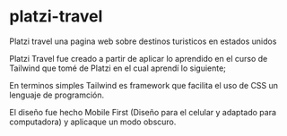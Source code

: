 # platzi-travel
Platzi travel una pagina web sobre destinos turisticos en estados unidos

Platzi Travel fue creado a partir de aplicar lo aprendido en el curso de Tailwind que tomé de Platzi en el cual aprendí lo siguiente;

En terminos simples Tailwind es framework que facilita el uso de CSS un lenguaje de programción.

El diseño fue hecho Mobile First (Diseño para el celular y adaptado para computadora) y aplicaque un modo obscuro.

 


